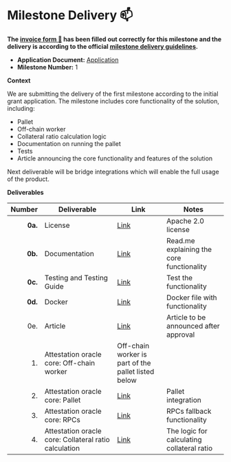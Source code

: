 # Milestone Delivery :mailbox:

**The [invoice form :pencil:](https://docs.google.com/forms/d/e/1FAIpQLSfmNYaoCgrxyhzgoKQ0ynQvnNRoTmgApz9NrMp-hd8mhIiO0A/viewform) has been filled out correctly for this milestone and the delivery is according to the official [milestone delivery guidelines](https://github.com/w3f/Grants-Program/blob/master/docs/Support%20Docs/milestone-deliverables-guidelines.md).**

- **Application Document:** [Application](https://github.com/w3f/Grants-Program/blob/master/applications/DIA_Bridge_Attestation_Oracle.md)
- **Milestone Number:** 1

**Context**

We are submitting the delivery of the first milestone according to the initial grant application. The milestone includes core functionality of the solution, including:

- Pallet
- Off-chain worker
- Collateral ratio calculation logic
- Documentation on running the pallet
- Tests
- Article announcing the core functionality and features of the solution

Next deliverable will be bridge integrations which will enable the full usage of the product.

**Deliverables**

|  Number | Deliverable                                           | Link                                                                                                              | Notes                                      |
| ------: | ----------------------------------------------------- | ----------------------------------------------------------------------------------------------------------------- | ------------------------------------------ |
| **0a.** | License                                               | [Link](https://github.com/diadata-org/bridgestate-ocw/blob/main/LICENSE)                                          | Apache 2.0 license                         |
| **0b.** | Documentation                                         | [Link](https://github.com/diadata-org/bridgestate-ocw#readme)                                                     | Read.me explaining the core functionality  |
| **0c.** | Testing and Testing Guide                             | [Link](https://github.com/diadata-org/bridgestate-ocw/blob/main/src/tests.rs)                                     | Test the functionality                     |
| **0d.** | Docker                                                | [Link](https://github.com/diadata-org/bridgestate-ocw#using-docker)                                               | Docker file with functionality             |
|     0e. | Article                                               | [Link](https://github.com/diadata-org/bridgestate-ocw/blob/main/Article.md)                                       | Article to be announced after approval     |
|      1. | Attestation oracle core: Off-chain worker             | Off-chain worker is part of the pallet listed below                                                               |
|      2. | Attestation oracle core: Pallet                       | [Link](https://github.com/diadata-org/bridgestate-ocw/tree/main#add-the-collateral-reader-pallet-to-your-runtime) | Pallet integration                         |
|      3. | Attestation oracle core: RPCs                         | [Link](https://github.com/diadata-org/bridgestate-ocw/blob/main/src/impls.rs)                                     | RPCs fallback functionality                |
|      4. | Attestation oracle core: Collateral ratio calculation | [Link](https://github.com/diadata-org/bridgestate-ocw/tree/main#about-the-collateral-reader-pallet)               | The logic for calculating collateral ratio |
